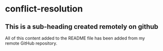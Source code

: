 # conflict-resolution

## This is a sub-heading created remotely on github

All of this content added to the README file has been added from my remote GitHub repository.
